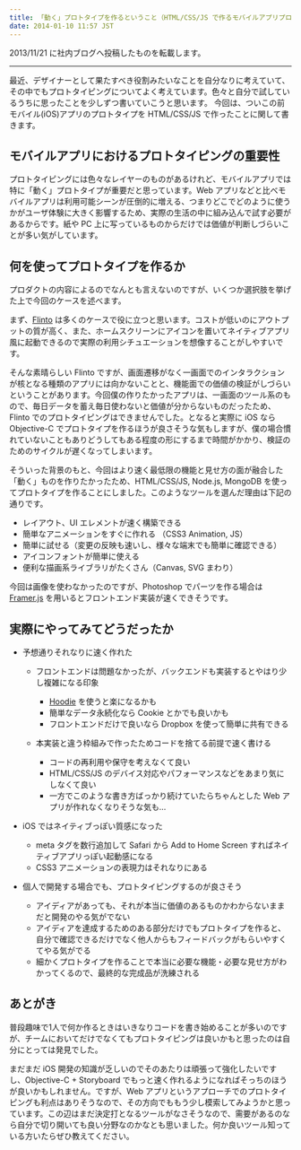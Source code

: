 ```yaml
---
title: 「動く」プロトタイプを作るということ（HTML/CSS/JS で作るモバイルアプリプロトタイプ編）
date: 2014-01-10 11:57 JST
---
```


2013/11/21 に社内ブログへ投稿したものを転載します。

----------------------------------------

最近、デザイナーとして果たすべき役割みたいなことを自分なりに考えていて、その中でもプロトタイピングについてよく考えています。色々と自分で試しているうちに思ったことを少しずつ書いていこうと思います。 今回は、ついこの前モバイル(iOS)アプリのプロトタイプを HTML/CSS/JS で作ったことに関して書きます。

## モバイルアプリにおけるプロトタイピングの重要性
プロトタイピングには色々なレイヤーのものがあるけれど、モバイルアプリでは特に「動く」プロトタイプが重要だと思っています。Web アプリなどと比べモバイルアプリは利用可能シーンが圧倒的に増える、つまりどこでどのように使うかがユーザ体験に大きく影響するため、実際の生活の中に組み込んで試す必要があるからです。紙や PC 上に写っているものからだけでは価値が判断しづらいことが多い気がしています。

## 何を使ってプロトタイプを作るか
プロダクトの内容によるのでなんとも言えないのですが、いくつか選択肢を挙げた上で今回のケースを述べます。

まず、[Flinto](https://www.flinto.com/) は多くのケースで役に立つと思います。コストが低いのにアウトプットの質が高く、また、ホームスクリーンにアイコンを置いてネイティブアプリ風に起動できるので実際の利用シチュエーションを想像することがしやすいです。

そんな素晴らしい Flinto ですが、画面遷移がなく一画面でのインタラクションが核となる種類のアプリには向かないことと、機能面での価値の検証がしづらいということがあります。今回僕の作りたかったアプリは、一画面のツール系のもので、毎日データを蓄え毎日使わないと価値が分からないものだったため、Flinto でのプロトタイピングはできませんでした。となると実際に iOS なら Objective-C でプロトタイプを作るほうが良さそうな気もしますが、僕の場合慣れていないこともありどうしてもある程度の形にするまで時間がかかり、検証のためのサイクルが遅くなってしまいます。

そういった背景のもと、今回はより速く最低限の機能と見せ方の面が融合した「動く」ものを作りたかったため、HTML/CSS/JS, Node.js, MongoDB を使ってプロトタイプを作ることにしました。このようなツールを選んだ理由は下記の通りです。

- レイアウト、UI エレメントが速く構築できる
- 簡単なアニメーションをすぐに作れる （CSS3 Animation, JS）
- 簡単に試せる（変更の反映も速いし、様々な端末でも簡単に確認できる）
- アイコンフォントが簡単に使える
- 便利な描画系ライブラリがたくさん（Canvas, SVG まわり）

今回は画像を使わなかったのですが、Photoshop でパーツを作る場合は [Framer.js](http://www.framerjs.com/) を用いるとフロントエンド実装が速くできそうです。

## 実際にやってみてどうだったか
- 予想通りそれなりに速く作れた
    - フロントエンドは問題なかったが、バックエンドも実装するとやはり少し複雑になる印象
        - [Hoodie](http://hood.ie/) を使うと楽になるかも
        - 簡単なデータ永続化なら Cookie とかでも良いかも
        - フロントエンドだけで良いなら Dropbox を使って簡単に共有できる

    - 本実装と違う枠組みで作ったためコードを捨てる前提で速く書ける
        - コードの再利用や保守を考えなくて良い
        - HTML/CSS/JS のデバイス対応やパフォーマンスなどをあまり気にしなくて良い
        - 一方でこのような書き方ばっかり続けていたらちゃんとした Web アプリが作れなくなりそうな気も…

- iOS ではネイティブっぽい質感になった
    - meta タグを数行追加して Safari から Add to Home Screen すればネイティブアプリっぽい起動感になる
    - CSS3 アニメーションの表現力はそれなりにある

- 個人で開発する場合でも、プロトタイピングするのが良さそう
    - アイディアがあっても、それが本当に価値のあるものかわからないままだと開発のやる気がでない
    - アイディアを達成するためのある部分だけでもプロトタイプを作ると、自分で確認できるだけでなく他人からもフィードバックがもらいやすくてやる気がでる
    - 細かくプロトタイプを作ることで本当に必要な機能・必要な見せ方がわかってくるので、最終的な完成品が洗練される

## あとがき
普段趣味で1人で何か作るときはいきなりコードを書き始めることが多いのですが、チームにおいてだけでなくてもプロトタイピングは良いかもと思ったのは自分にとっては発見でした。

まだまだ iOS 開発の知識が乏しいのでそのあたりは頑張って強化したいですし、Objective-C + Storyboard でもっと速く作れるようになればそっちのほうが良いかもしれません。ですが、Web アプリというアプローチでのプロトタイピングも利点はありそうなので、その方向でももう少し模索してみようかと思っています。この辺はまだ決定打となるツールがなさそうなので、需要があるのなら自分で切り開いても良い分野なのかなとも思いました。何か良いツール知っている方いたらぜひ教えてください。
